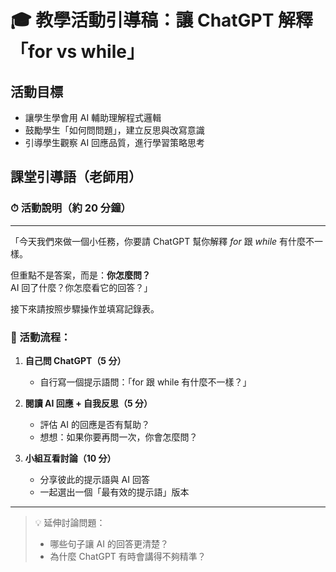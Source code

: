 # 🎓 教學活動引導稿：讓 ChatGPT 解釋「for vs while」

## 活動目標
- 讓學生學會用 AI 輔助理解程式邏輯
- 鼓勵學生「如何問問題」，建立反思與改寫意識
- 引導學生觀察 AI 回應品質，進行學習策略思考

## 課堂引導語（老師用）

### ⏱ 活動說明（約 20 分鐘）
---
「今天我們來做一個小任務，你要請 ChatGPT 幫你解釋 *for* 跟 *while* 有什麼不一樣。

但重點不是答案，而是：**你怎麼問？**  
AI 回了什麼？你怎麼看它的回答？」

接下來請按照步驟操作並填寫記錄表。

### 🧩 活動流程：

1. **自己問 ChatGPT（5 分）**  
   - 自行寫一個提示語問：「for 跟 while 有什麼不一樣？」

2. **閱讀 AI 回應 + 自我反思（5 分）**  
   - 評估 AI 的回應是否有幫助？  
   - 想想：如果你要再問一次，你會怎麼問？

3. **小組互看討論（10 分）**  
   - 分享彼此的提示語與 AI 回答  
   - 一起選出一個「最有效的提示語」版本

---
> 💡 延伸討論問題：
> - 哪些句子讓 AI 的回答更清楚？
> - 為什麼 ChatGPT 有時會講得不夠精準？